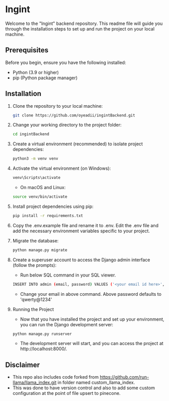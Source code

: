 # Ingint

Welcome to the "Ingint" backend repository. This readme file will guide you through the installation steps to set up and run the project on your local machine.

## Prerequisites

Before you begin, ensure you have the following installed:

- Python (3.9 or higher)
- pip (Python package manager)

## Installation

1. Clone the repository to your local machine:
   ```bash
   git clone https://github.com/oyeadii/ingintBackend.git
   ```
     
2. Change your working directory to the project folder:
   ```bash
   cd ingintBackend
   ```

3. Create a virtual environment (recommended) to isolate project dependencies:
   ```bash
   python3 -m venv venv
   ```

4. Activate the virtual environment (on Windows):
   ```bash
   venv\Scripts\activate
   ```
   - On macOS and Linux:
   ```bash
   source venv/bin/activate
   ```

5. Install project dependencies using pip:
   ```bash
   pip install -r requirements.txt
   ```

6. Copy the .env.example file and rename it to .env. Edit the .env file and add the necessary environment variables specific to your project.

7. Migrate the database:
   ```bash
   python manage.py migrate
   ```

8. Create a superuser account to access the Django admin interface (follow the prompts):
   - Run below SQL command in your SQL viewer.
   ```bash
   INSERT INTO admin (email, password) VALUES ('<your email id here>', '$2b$12$vcxVVabhPRSqNLbL2M.noOMYdSXOZ3qzM0YSDTnKOFbdrDsDpNy8W');
   ```
   - Change your email in above command. Above password defaults to 'qwerty@1234'

9. Running the Project
   - Now that you have installed the project and set up your environment, you can run the Django development server:
   ```bash
   python manage.py runserver
   ```
   - The development server will start, and you can access the project at http://localhost:8000/.

## Disclaimer
   - This repo also includes code forked from https://github.com/run-llama/llama_index.git in folder named custom_llama_index.
   - This was done to have version control and also to add some custom configuration at the point of file upsert to pinecone.

